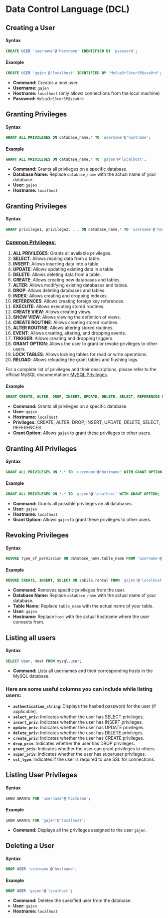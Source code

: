 # Data Control Language (DCL)

## Creating a User

#### Syntax

```sql
CREATE USER 'username'@'hostname' IDENTIFIED BY 'password';
```

#### Example

```sql
CREATE USER 'gajen'@'localhost' IDENTIFIED BY 'MySup3rS3cur3P@ssw0rd';
```

* **Command:** Creates a new user.
* **Username:** `gajen`
* **Hostname:** `localhost` (only allows connections from the local machine)
* **Password:** `MySup3rS3cur3P@ssw0rd`

## Granting Privileges

#### Syntax

```sql
GRANT ALL PRIVILEGES ON database_name.* TO 'username'@'hostname';
```

#### Example

```sql
GRANT ALL PRIVILEGES ON database_name.* TO 'gajen'@'localhost';
```

* **Command:** Grants all privileges on a specific database.
* **Database Name:** Replace `database_name` with the actual name of your database.
* **User:** `gajen`
* **Hostname:** `localhost`

## Granting Privileges

#### Syntax

```sql
GRANT privilege1, privilege2, ... ON database_name.* TO 'username'@'hostname' WITH GRANT OPTION;
```

### [Common Privileges:  ](https://dev.mysql.com/doc/refman/8.4/en/privileges-provided.html)

1. **ALL PRIVILEGES**: Grants all available privileges.
2. **SELECT**: Allows reading data from a table.
3. **INSERT**: Allows inserting data into a table.
4. **UPDATE**: Allows updating existing data in a table.
5. **DELETE**: Allows deleting data from a table.
6. **CREATE**: Allows creating new databases and tables.
7. **ALTER**: Allows modifying existing databases and tables.
8. **DROP**: Allows deleting databases and tables.
9. **INDEX**: Allows creating and dropping indexes.
10. **REFERENCES**: Allows creating foreign key references.
11. **EXECUTE**: Allows executing stored routines.
12. **CREATE VIEW**: Allows creating views.
13. **SHOW VIEW**: Allows viewing the definition of views.
14. **CREATE ROUTINE**: Allows creating stored routines.
15. **ALTER ROUTINE**: Allows altering stored routines.
16. **EVENT**: Allows creating, altering, and dropping events.
17. **TRIGGER**: Allows creating and dropping triggers.
18. **GRANT OPTION**: Allows the user to grant or revoke privileges to other users.
19. **LOCK TABLES**: Allows locking tables for read or write operations.
20. **RELOAD**: Allows reloading the grant tables and flushing logs.

For a complete list of privileges and their descriptions, please refer to the official MySQL documentation: [MySQL Privileges](https://dev.mysql.com/doc/refman/9.0/en/privileges-provided.html#privileges-provided-summary).

#### Example

```sql
GRANT CREATE, ALTER, DROP, INSERT, UPDATE, DELETE, SELECT, REFERENCES ON sakila.rental TO 'gajen'@'localhost' WITH GRANT OPTION;
```

* **Command:** Grants all privileges on a specific database.
* **User:** `gajen`
* **Hostname:** `localhost`
* **Privileges:** CREATE, ALTER, DROP, INSERT, UPDATE, DELETE, SELECT, REFERENCES
* **Grant Option:** Allows `gajen` to grant these privileges to other users.

## Granting All Privileges

#### Syntax

```sql
GRANT ALL PRIVILEGES ON *.* TO 'username'@'hostname' WITH GRANT OPTION;
```

#### Example

```sql
GRANT ALL PRIVILEGES ON *.* TO 'gajen'@'localhost' WITH GRANT OPTION;
```

* **Command:** Grants all possible privileges on all databases.
* **User:** `gajen`
* **Hostname:** `localhost`
* **Grant Option:** Allows `gajen` to grant these privileges to other users.

## Revoking Privileges

#### Syntax

```sql
REVOKE type_of_permission ON database_name.table_name FROM 'username'@'hostname';
```

#### Example

```sql
REVOKE CREATE, INSERT, SELECT ON sakila.rental FROM 'gajen'@'localhost';
```

* **Command:** Removes specific privileges from the user.
* **Database Name:** Replace `database_name` with the actual name of your database.
* **Table Name:** Replace `table_name` with the actual name of your table.
* **User:** `gajen`
* **Hostname:** Replace `host` with the actual hostname where the user connects from.

## Listing all users

#### Syntax

```sql
SELECT User, Host FROM mysql.user;
```

* **Command:** Lists all usernames and their corresponding hosts in the MySQL database.

### Here are some useful columns you can include while listing users:

* **`authentication_string`**: Displays the hashed password for the user (if applicable).
* **`select_priv`**: Indicates whether the user has SELECT privileges.
* **`insert_priv`**: Indicates whether the user has INSERT privileges.
* **`update_priv`**: Indicates whether the user has UPDATE privileges.
* **`delete_priv`**: Indicates whether the user has DELETE privileges.
* **`create_priv`**: Indicates whether the user has CREATE privileges.
* **`drop_priv`**: Indicates whether the user has DROP privileges.
* **`grant_priv`**: Indicates whether the user can grant privileges to others.
* **`super_priv`**: Indicates whether the user has superuser privileges.
* **`ssl_type`**: Indicates if the user is required to use SSL for connections.

## Listing User Privileges

#### Syntax

```sql
SHOW GRANTS FOR 'username'@'hostname';
```

#### Example

```sql
SHOW GRANTS FOR 'gajen'@'localhost';
```

* **Command:** Displays all the privileges assigned to the user `gajen`.

## Deleting a User

#### Syntax

```sql
DROP USER 'username'@'hostname';
```

#### Example

```sql
DROP USER 'gajen'@'localhost';
```

* **Command:** Deletes the specified user from the database.
* **User:** `gajen`
* **Hostname:** `localhost`
